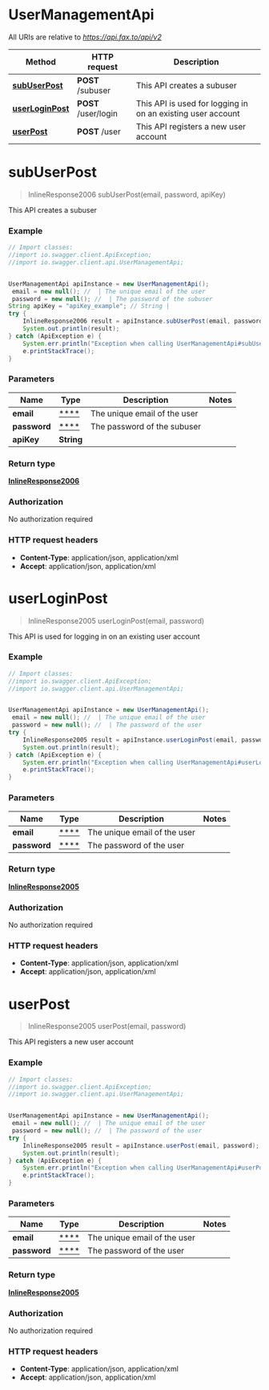 # UserManagementApi

All URIs are relative to *https://api.fax.to/api/v2*

Method | HTTP request | Description
------------- | ------------- | -------------
[**subUserPost**](UserManagementApi.md#subUserPost) | **POST** /subuser | This API creates a subuser
[**userLoginPost**](UserManagementApi.md#userLoginPost) | **POST** /user/login | This API is used for logging in on an existing user account
[**userPost**](UserManagementApi.md#userPost) | **POST** /user | This API registers a new user account


<a name="subUserPost"></a>
# **subUserPost**
> InlineResponse2006 subUserPost(email, password, apiKey)

This API creates a subuser

### Example
```java
// Import classes:
//import io.swagger.client.ApiException;
//import io.swagger.client.api.UserManagementApi;


UserManagementApi apiInstance = new UserManagementApi();
 email = new null(); //  | The unique email of the user
 password = new null(); //  | The password of the subuser
String apiKey = "apiKey_example"; // String | 
try {
    InlineResponse2006 result = apiInstance.subUserPost(email, password, apiKey);
    System.out.println(result);
} catch (ApiException e) {
    System.err.println("Exception when calling UserManagementApi#subUserPost");
    e.printStackTrace();
}
```

### Parameters

Name | Type | Description  | Notes
------------- | ------------- | ------------- | -------------
 **email** | [****](.md)| The unique email of the user |
 **password** | [****](.md)| The password of the subuser |
 **apiKey** | **String**|  |

### Return type

[**InlineResponse2006**](InlineResponse2006.md)

### Authorization

No authorization required

### HTTP request headers

 - **Content-Type**: application/json, application/xml
 - **Accept**: application/json, application/xml

<a name="userLoginPost"></a>
# **userLoginPost**
> InlineResponse2005 userLoginPost(email, password)

This API is used for logging in on an existing user account

### Example
```java
// Import classes:
//import io.swagger.client.ApiException;
//import io.swagger.client.api.UserManagementApi;


UserManagementApi apiInstance = new UserManagementApi();
 email = new null(); //  | The unique email of the user
 password = new null(); //  | The password of the user
try {
    InlineResponse2005 result = apiInstance.userLoginPost(email, password);
    System.out.println(result);
} catch (ApiException e) {
    System.err.println("Exception when calling UserManagementApi#userLoginPost");
    e.printStackTrace();
}
```

### Parameters

Name | Type | Description  | Notes
------------- | ------------- | ------------- | -------------
 **email** | [****](.md)| The unique email of the user |
 **password** | [****](.md)| The password of the user |

### Return type

[**InlineResponse2005**](InlineResponse2005.md)

### Authorization

No authorization required

### HTTP request headers

 - **Content-Type**: application/json, application/xml
 - **Accept**: application/json, application/xml

<a name="userPost"></a>
# **userPost**
> InlineResponse2005 userPost(email, password)

This API registers a new user account

### Example
```java
// Import classes:
//import io.swagger.client.ApiException;
//import io.swagger.client.api.UserManagementApi;


UserManagementApi apiInstance = new UserManagementApi();
 email = new null(); //  | The unique email of the user
 password = new null(); //  | The password of the user
try {
    InlineResponse2005 result = apiInstance.userPost(email, password);
    System.out.println(result);
} catch (ApiException e) {
    System.err.println("Exception when calling UserManagementApi#userPost");
    e.printStackTrace();
}
```

### Parameters

Name | Type | Description  | Notes
------------- | ------------- | ------------- | -------------
 **email** | [****](.md)| The unique email of the user |
 **password** | [****](.md)| The password of the user |

### Return type

[**InlineResponse2005**](InlineResponse2005.md)

### Authorization

No authorization required

### HTTP request headers

 - **Content-Type**: application/json, application/xml
 - **Accept**: application/json, application/xml

